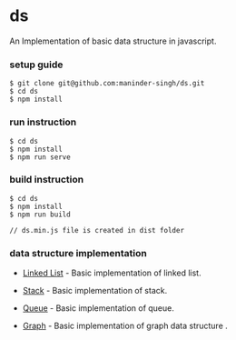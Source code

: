 # ds

An Implementation of basic data structure in javascript.

### setup guide
```
$ git clone git@github.com:maninder-singh/ds.git
$ cd ds
$ npm install
```
### run instruction 
```
$ cd ds
$ npm install
$ npm run serve

```

### build instruction 
```
$ cd ds
$ npm install
$ npm run build

// ds.min.js file is created in dist folder
```

### data structure implementation 
* [Linked List](src/linkedlist/LINKEDLIST.md) - Basic implementation of linked list.
    
* [Stack](src/stack/STACK.md) - Basic implementation of stack.

* [Queue](src/queue/QUEUE.md) - Basic implementation of queue.

* [Graph](src/graph/GRAPH.md) - Basic implementation of graph data structure .